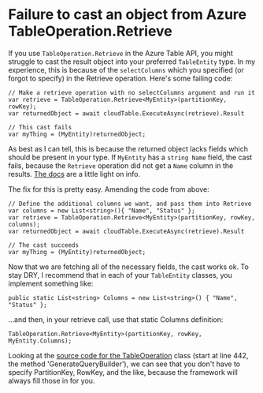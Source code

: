# Failure to cast an object from Azure TableOperation.Retrieve

If you use `TableOperation.Retrieve` in the Azure Table API, you might struggle to cast the result object into your preferred `TableEntity` type. In my experience, this is because of the `selectColumns` which you specified (or forgot to specify) in the Retrieve operation. Here's some failing code:

	// Make a retrieve operation with no selectColumns argument and run it
	var retrieve = TableOperation.Retrieve<MyEntity>(partitionKey, rowKey);
	var returnedObject = await cloudTable.ExecuteAsync(retrieve).Result
	
	// This cast fails
	var myThing = (MyEntity)returnedObject;

As best as I can tell, this is because the returned object lacks fields which should be present in your type. If `MyEntity` has a `string Name` field, the cast fails, because the `Retrieve` operation did not get a `Name` column in the results. [The docs][docs] are a little light on info.

The fix for this is pretty easy. Amending the code from above:

	// Define the additional columns we want, and pass them into Retrieve
	var columns = new List<string>(){ "Name", "Status" };
	var retrieve = TableOperation.Retrieve<MyEntity>(partitionKey, rowKey, columns);
	var returnedObject = await cloudTable.ExecuteAsync(retrieve).Result
	
	// The cast succeeds
	var myThing = (MyEntity)returnedObject;

Now that we are fetching all of the necessary fields, the cast works ok. To stay DRY, I recommend that in each of your `TableEntity` classes, you implement something like:

	public static List<string> Columns = new List<string>() { "Name", "Status" };
	
...and then, in your retrieve call, use that static Columns definition:

	TableOperation.Retrieve<MyEntity>(partitionKey, rowKey, MyEntity.Columns);
	
Looking at the [source code for the TableOperation][source] class (start at line 442, the method 'GenerateQueryBuilder'), we can see that you don't have to specify PartitionKey, RowKey, and the like, because the framework will always fill those in for you.

[docs]: https://docs.microsoft.com/en-us/dotnet/api/microsoft.windowsazure.storage.table.tableoperation.retrieve
[source]: https://github.com/Azure/azure-storage-net/blob/master/Lib/Common/Table/TableOperation.Common.cs